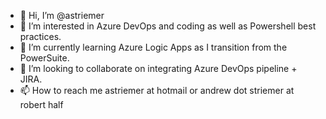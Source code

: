 - 👋 Hi, I’m @astriemer
- 👀 I’m interested in Azure DevOps and coding as well as Powershell best practices.
- 🌱 I’m currently learning Azure Logic Apps as I transition from the PowerSuite.
- 💞️ I’m looking to collaborate on integrating Azure DevOps pipeline + JIRA.
- 📫 How to reach me astriemer at hotmail or andrew dot striemer at robert half

<!---
astriemer/astriemer is a ✨ special ✨ repository because its `README.md` (this file) appears on your GitHub profile.
You can click the Preview link to take a look at your changes.
--->
